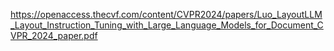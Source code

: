 https://openaccess.thecvf.com/content/CVPR2024/papers/Luo_LayoutLLM_Layout_Instruction_Tuning_with_Large_Language_Models_for_Document_CVPR_2024_paper.pdf
